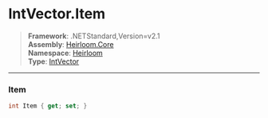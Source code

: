 # IntVector.Item

> **Framework**: .NETStandard,Version=v2.1  
> **Assembly**: [Heirloom.Core][0]  
> **Namespace**: [Heirloom][0]  
> **Type**: [IntVector][1]  

--------------------------------------------------------------------------------

### Item

```cs
int Item { get; set; }
```

[0]: ../Heirloom.Core.md
[1]: Heirloom.IntVector.md
